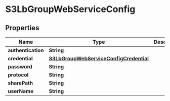 # S3LbGroupWebServiceConfig

## Properties
Name | Type | Description | Notes
------------ | ------------- | ------------- | -------------
**authentication** | **String** |  | 
**credential** | [**S3LbGroupWebServiceConfigCredential**](S3LbGroupWebServiceConfigCredential.md) |  |  [optional]
**password** | **String** |  |  [optional]
**protocol** | **String** |  | 
**sharePath** | **String** |  | 
**userName** | **String** |  |  [optional]
